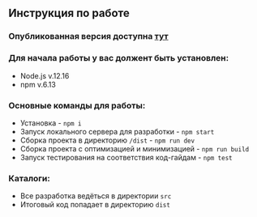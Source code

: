 ## Инструкция по работе

### Опубликованная версия доступна [тут](https://srg-test.netlify.app/)

### Для начала работы у вас должент быть установлен:

* Node.js v.12.16
* npm v.6.13

### Основные команды для работы:

* Установка - `npm i`
* Запуск локального сервера для разработки - `npm start`
* Сборка проекта в директорию `/dist` - `npm run dev`
* Сборка проекта с оптимизацией и минимизацией - `npm run build`
* Запуск тестирования на соответствия код-гайдам - `npm test`

### Каталоги:

* Все разработка ведёться в директории `src`
* Итоговый код попадает в директорию `dist`